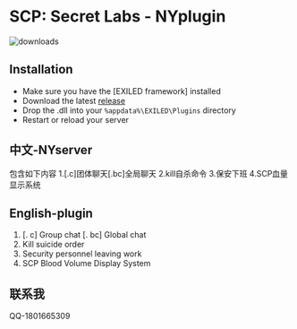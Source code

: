 # SCP:  Secret Labs - NYplugin
![downloads](https://img.shields.io/github/downloads/Vretu-Dev/UsefulHints/total?style=for-the-badge&logo=icloud&color=%233A6D8C)

## Installation
- Make sure you have the [EXILED framework] installed
- Download the latest [release](https://github.com/zochris/SCPSL-SpectatorDisabler/releases)
- Drop the .dll into your `%appdata%\EXILED\Plugins` directory 
- Restart or reload your server
  
## 中文-NYserver
包含如下内容
1.[.c]团体聊天[.bc]全局聊天
2.kill自杀命令
3.保安下班
4.SCP血量显示系统

## English-plugin
1. [. c] Group chat [. bc] Global chat
2. Kill suicide order
3. Security personnel leaving work
4. SCP Blood Volume Display System
   
## 联系我
QQ-1801665309
